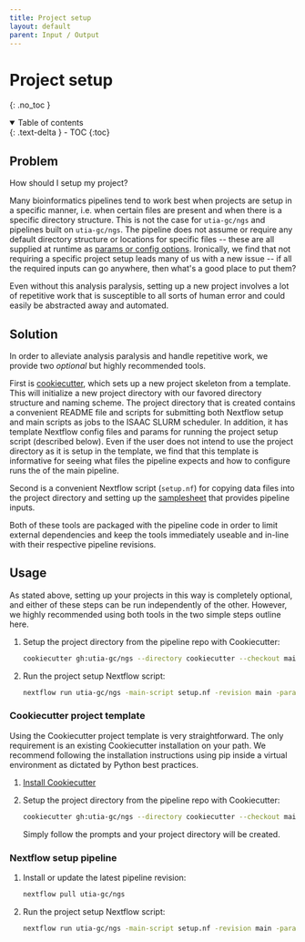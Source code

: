 ```yaml
---
title: Project setup
layout: default
parent: Input / Output
---
```


# Project setup
{: .no_toc }

<details open markdown="block">
  <summary>
    Table of contents
  </summary>
  {: .text-delta }
- TOC
{:toc}
</details>

## Problem

How should I setup my project?

Many bioinformatics pipelines tend to work best when projects are setup in a specific manner, i.e. when certain files are present and when there is a specific directory structure.
This is not the case for `utia-gc/ngs` and pipelines built on `utia-gc/ngs`.
The pipeline does not assume or require any default directory structure or locations for specific files -- these are all supplied at runtime as [params or config options](required_params.md).
Ironically, we find that not requiring a specific project setup leads many of us with a new issue -- if all the required inputs can go anywhere, then what's a good place to put them?

Even without this analysis paralysis, setting up a new project involves a lot of repetitive work that is susceptible to all sorts of human error and could easily be abstracted away and automated.

## Solution

In order to alleviate analysis paralysis and handle repetitive work, we provide two *optional* but highly recommended tools.

First is [cookiecutter](https://www.cookiecutter.io/), which sets up a new project skeleton from a template.
This will initialize a new project directory with our favored directory structure and naming scheme.
The project directory that is created contains a convenient README file and scripts for submitting both Nextflow setup and main scripts as jobs to the ISAAC SLURM scheduler.
In addition, it has template Nextflow config files and params for running the project setup script (described below).
Even if the user does not intend to use the project directory as it is setup in the template, we find that this template is informative for seeing what files the pipeline expects and how to configure runs the of the main pipeline.

Second is a convenient Nextflow script (`setup.nf`) for copying data files into the project directory and setting up the [samplesheet](samplesheet_format.md) that provides pipeline inputs.

Both of these tools are packaged with the pipeline code in order to limit external dependencies and keep the tools immediately useable and in-line with their respective pipeline revisions.

## Usage

As stated above, setting up your projects in this way is completely optional, and either of these steps can be run independently of the other.
However, we highly recommended using both tools in the two simple steps outline here.

1. Setup the project directory from the pipeline repo with Cookiecutter:

    ```bash
    cookiecutter gh:utia-gc/ngs --directory cookiecutter --checkout main
    ```

2. Run the project setup Nextflow script:

    ```bash
    nextflow run utia-gc/ngs -main-script setup.nf -revision main -params-file src/nextflow/setup_params.yaml
    ```

### Cookiecutter project template

Using the Cookiecutter project template is very straightforward.
The only requirement is an existing Cookiecutter installation on your path.
We recommend following the installation instructions using pip inside a virtual environment as dictated by Python best practices.

1. [Install Cookiecutter](https://cookiecutter.readthedocs.io/en/latest/README.html#installation)

2. Setup the project directory from the pipeline repo with Cookiecutter:

    ```bash
    cookiecutter gh:utia-gc/ngs --directory cookiecutter --checkout main
    ```

    Simply follow the prompts and your project directory will be created.

### Nextflow setup pipeline

1. Install or update the latest pipeline revision:

    ```bash
    nextflow pull utia-gc/ngs
    ```

2. Run the project setup Nextflow script:

    ```bash
    nextflow run utia-gc/ngs -main-script setup.nf -revision main -params-file src/nextflow/setup_params.yaml
    ```
